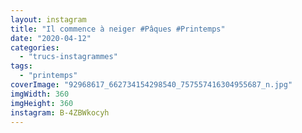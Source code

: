 ```yaml
---
layout: instagram
title: "Il commence à neiger #Pâques #Printemps"
date: "2020-04-12"
categories: 
  - "trucs-instagrammes"
tags: 
  - "printemps"
coverImage: "92968617_662734154298540_757557416304955687_n.jpg"
imgWidth: 360
imgHeight: 360
instagram: B-4ZBWkocyh
---
```


